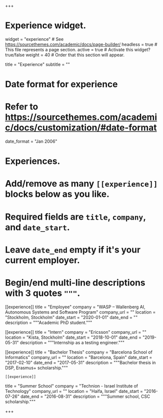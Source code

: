 +++
# Experience widget.
widget = "experience"  # See https://sourcethemes.com/academic/docs/page-builder/
headless = true  # This file represents a page section.
active = true  # Activate this widget? true/false
weight = 40  # Order that this section will appear.

title = "Experience"
subtitle = ""

# Date format for experience
#   Refer to https://sourcethemes.com/academic/docs/customization/#date-format
date_format = "Jan 2006"

# Experiences.
#   Add/remove as many `[[experience]]` blocks below as you like.
#   Required fields are `title`, `company`, and `date_start`.
#   Leave `date_end` empty if it's your current employer.
#   Begin/end multi-line descriptions with 3 quotes `"""`.
[[experience]]
  title = "Employee"
  company = "WASP – Wallenberg AI, Autonomous Systems and Software Program"
  company_url = ""
  location = "Stockholm, Stockholm"
  date_start = "2020-01-01"
  date_end = ""
  description = """Academic PhD student."""

[[experience]]
  title = "Intern"
  company = "Ericsson"
  company_url = ""
  location = "Kista, Stockholm"
  date_start = "2018-10-01"
  date_end = "2019-05-31"
  description = """Internship as a testing engineer."""
  
  [[experience]]
  title = "Bachelor Thesis"
  company = "Barcelona School of Informatics"
  company_url = ""
  location = "Barcelona, Spain"
  date_start = "2017-02-10"
  date_end = "2017-05-31"
  description = """Bachelor thesis in DSP, Erasmus+ scholarship."""
  
    [[experience]]
  title = "Summer School"
  company = "Technion - Israel Institute of Technology"
  company_url = ""
  location = "Haifa, Israel"
  date_start = "2016-07-26"
  date_end = "2016-08-31"
  description = """Summer school, CSC scholarship."""

+++
